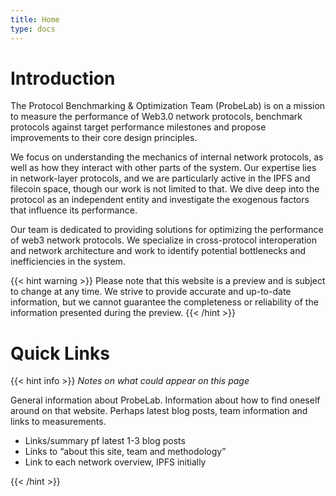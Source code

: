 ```yaml
---
title: Home
type: docs
---
```


# Introduction

The Protocol Benchmarking & Optimization Team (ProbeLab) is on a mission to measure the performance of Web3.0 network protocols, benchmark protocols against target performance milestones and propose improvements to their core design principles.

We focus on understanding the mechanics of internal network protocols, as well as how they interact with other parts of the system. Our expertise lies in network-layer protocols, and we are particularly active in the IPFS and filecoin space, though our work is not limited to that. We dive deep into the protocol as an independent entity and investigate the exogenous factors that influence its performance.

Our team is dedicated to providing solutions for optimizing the performance of web3 network protocols. We specialize in cross-protocol interoperation and network architecture and work to identify potential bottlenecks and inefficiencies in the system.

{{< hint warning >}}
Please note that this website is a preview and is subject to change at any time. 
We strive to provide accurate and up-to-date information, but we cannot guarantee 
the completeness or reliability of the information presented during the preview. 
{{< /hint >}}

# Quick Links

{{< hint info >}}
*Notes on what could appear on this page*

General information about ProbeLab. Information about how to find oneself around on that website. Perhaps latest blog posts, team information and links to measurements.

- Links/summary pf latest 1-3 blog posts
- Links to “about this site, team and methodology”
- Link to each network overview, IPFS initially

{{< /hint >}}
